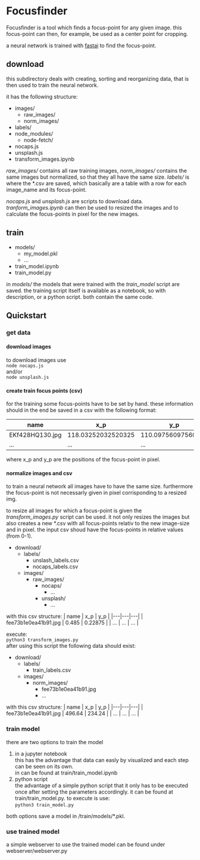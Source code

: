# Focusfinder
Focusfinder is a tool which finds a focus-point for any given image. this focus-point can then, for example, be used as a center point for cropping.

a neural network is trained with [fastai](https://www.fast.ai/) to find the focus-point.

## download
this subdirectory deals with creating, sorting and reorganizing data, that is then used to train the neural network.

it has the following structure:

- images/
    - raw_images/
    - norm_images/
- labels/
- node_modules/
    - node-fetch/
- nocaps.js
- unsplash.js
- transform_images.ipynb

*raw_images/* contains all raw training images, *norm_images/* contains the same images but normalized, so that they all have the same size. *labels/* is where the *.csv are saved, which basically are a table with a row for each image_name and its focus-point. 

*nocaps.js* and *unsplash.js* are scripts to download data. *tranform_images.ipynb* can then be used to resized the images and to calculate the focus-points in pixel for the new images.

## train

- models/
    - my_model.pkl
    - ...
- train_model.ipynb
- train_model.py

in *models/* the models that were trained with the *train_model* script are saved. the training script itself is available as a notebook, so with description, or a python script. both contain the same code. 

## Quickstart

### get data
#### download images
to download images use  
```node nocaps.js```  
and/or  
```node unsplash.js```

#### create train focus points (csv)
for the training some focus-points have to be set by hand. these information should in the end be saved in a csv with the following format:

| name | x_p | y_p |
|---|---|---|
| EKf428HQ130.jpg | 118.03252032520325 | 110.09756097560977 |
| ... | ... | ... |

where x_p and y_p are the positions of the focus-point in pixel.

#### normalize images and csv
to train a neural network all images have to have the same size. furthermore the focus-point is not necessarly given in pixel corrisponding to a resized img.

to resize all images for which a focus-point is given the *transform_images.py* script can be used. it not only resizes the images but also creates a new *.csv with all focus-points relativ to the new image-size and in pixel. the input csv shoud have the focus-points in relative values (from 0-1).
- download/
    - labels/    
        - unslash_labels.csv
        - nocaps_labels.csv
    - images/
        - raw_images/
            - nocaps/
                - ...
            - unsplash/
                - ...

with this csv structure:
| name | x_p | y_p |
|---|---|---|
| fee73b1e0ea41b91.jpg | 0.485 | 0.22875 |
| ... | ... | ... |


execute:   
``` python3 transform_images.py ```  
after using this script the following data should exist:

- download/
    - labels/    
        - train_labels.csv
    - images/
        - norm_images/
            - fee73b1e0ea41b91.jpg
            - ...

with this csv structure:
| name | x_p | y_p |
|---|---|---|
| fee73b1e0ea41b91.jpg | 496.64 | 234.24 |
| ... | ... | ... |

### train model
there are two options to train the model  
1. in a jupyter notebook  
this has the advantage that data can easly by visualized and each step can be seen on its own.  
in can be found at train/train_model.ipynb
2. python script  
the advantage of a simple python script that it only has to be executed once after setting the parameters accordingly. it can be found at train/train_model.py. to execute is use:  
```python3 train_model.py```  

both options save a model in /train/models/*.pkl. 

### use trained model
a simple webserver to use the trained model can be found under webserver/webserver.py